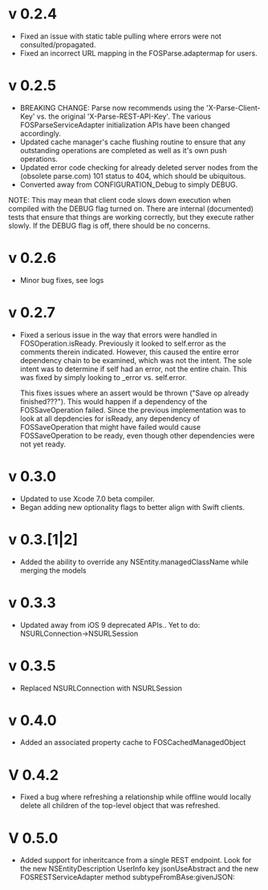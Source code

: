 # v 0.2.4

* Fixed an issue with static table pulling where errors were not consulted/propagated.
* Fixed an incorrect URL mapping in the FOSParse.adaptermap for users.

# v 0.2.5

* BREAKING CHANGE: Parse now recommends using the 'X-Parse-Client-Key' vs. the original 'X-Parse-REST-API-Key'.  The various FOSParseServiceAdapter initialization APIs have been changed accordingly.
* Updated cache manager's cache flushing routine to ensure that any outstanding operations are completed as well as it's own push operations.
* Updated error code checking for already deleted server nodes from the (obsolete parse.com) 101 status to 404, which should be ubiquitous.
* Converted away from CONFIGURATION_Debug to simply DEBUG.

NOTE: This may mean that client code slows down execution when compiled with the DEBUG flag turned on. There are internal (documented) tests that ensure that things are working correctly, but they execute rather slowly. If the DEBUG flag is off, there should be no concerns.

# v 0.2.6

* Minor bug fixes, see logs

# v 0.2.7

* Fixed a serious issue in the way that errors were handled in FOSOperation.isReady.  Previously it looked to self.error as the comments therein indicated.  However, this caused the entire error dependency chain to be examined, which was not the intent.  The sole intent was to determine if self had an error, not the entire chain.  This was fixed by simply looking to _error vs. self.error.

  This fixes issues where an assert would be thrown ("Save op already finished???").  This would happen if a dependency of the FOSSaveOperation failed.  Since the previous implementation was to look at all depdencies for isReady, any dependency of FOSSaveOperation that might have failed would cause FOSSaveOperation to be ready, even though other dependencies were not yet ready.

# v 0.3.0

* Updated to use Xcode 7.0 beta compiler. 
* Began adding new optionality flags to better align with Swift clients.

# v 0.3.[1|2]

* Added the ability to override any NSEntity.managedClassName while merging the models

# v 0.3.3

* Updated away from iOS 9 deprecated APIs..  Yet to do: NSURLConnection->NSURLSession 

# v 0.3.5

* Replaced NSURLConnection with NSURLSession

# v 0.4.0

* Added an associated property cache to FOSCachedManagedObject

# V 0.4.2

* Fixed a bug where refreshing a relationship while offline would locally delete all children of the top-level object that was refreshed.

# V 0.5.0

* Added support for inheritcance from a single REST endpoint. Look for the new NSEntityDescription UserInfo key jsonUseAbstract and the new FOSRESTServiceAdapter method subtypeFromBAse:givenJSON:
